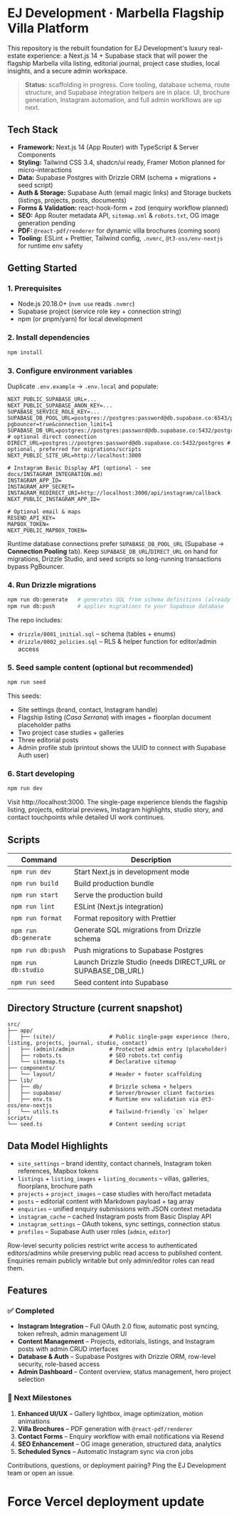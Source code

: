 # EJ Development · Marbella Flagship Villa Platform

This repository is the rebuilt foundation for EJ Development&apos;s luxury real-estate experience: a Next.js 14 + Supabase stack that will power the flagship Marbella villa listing, editorial journal, project case studies, local insights, and a secure admin workspace.

> **Status:** scaffolding in progress. Core tooling, database schema, route structure, and Supabase integration helpers are in place. UI, brochure generation, Instagram automation, and full admin workflows are up next.

## Tech Stack

- **Framework:** Next.js 14 (App Router) with TypeScript & Server Components
- **Styling:** Tailwind CSS 3.4, shadcn/ui ready, Framer Motion planned for micro-interactions
- **Data:** Supabase Postgres with Drizzle ORM (schema + migrations + seed script)
- **Auth & Storage:** Supabase Auth (email magic links) and Storage buckets (listings, projects, posts, documents)
- **Forms & Validation:** react-hook-form + zod (enquiry workflow planned)
- **SEO:** App Router metadata API, `sitemap.xml` & `robots.txt`, OG image generation pending
- **PDF:** `@react-pdf/renderer` for dynamic villa brochures (coming soon)
- **Tooling:** ESLint + Prettier, Tailwind config, `.nvmrc`, `@t3-oss/env-nextjs` for runtime env safety

## Getting Started

### 1. Prerequisites

- Node.js 20.18.0+ (`nvm use` reads `.nvmrc`)
- Supabase project (service role key + connection string)
- npm (or pnpm/yarn) for local development

### 2. Install dependencies

```bash
npm install
```

### 3. Configure environment variables

Duplicate `.env.example` → `.env.local` and populate:

```
NEXT_PUBLIC_SUPABASE_URL=...
NEXT_PUBLIC_SUPABASE_ANON_KEY=...
SUPABASE_SERVICE_ROLE_KEY=...
SUPABASE_DB_POOL_URL=postgres://postgres:password@db.supabase.co:6543/postgres?pgbouncer=true&connection_limit=1
SUPABASE_DB_URL=postgres://postgres:password@db.supabase.co:5432/postgres # optional direct connection
DIRECT_URL=postgres://postgres:password@db.supabase.co:5432/postgres # optional, preferred for migrations/scripts
NEXT_PUBLIC_SITE_URL=http://localhost:3000

# Instagram Basic Display API (optional - see docs/INSTAGRAM_INTEGRATION.md)
INSTAGRAM_APP_ID=
INSTAGRAM_APP_SECRET=
INSTAGRAM_REDIRECT_URI=http://localhost:3000/api/instagram/callback
NEXT_PUBLIC_INSTAGRAM_APP_ID=

# Optional email & maps
RESEND_API_KEY=
MAPBOX_TOKEN=
NEXT_PUBLIC_MAPBOX_TOKEN=
```

Runtime database connections prefer `SUPABASE_DB_POOL_URL` (Supabase → **Connection Pooling** tab). Keep `SUPABASE_DB_URL`/`DIRECT_URL` on hand for migrations, Drizzle Studio, and seed scripts so long-running transactions bypass PgBouncer.

### 4. Run Drizzle migrations

```bash
npm run db:generate   # generates SQL from schema definitions (already committed)
npm run db:push       # applies migrations to your Supabase database
```

The repo includes:

- `drizzle/0001_initial.sql` – schema (tables + enums)
- `drizzle/0002_policies.sql` – RLS & helper function for editor/admin access

### 5. Seed sample content (optional but recommended)

```bash
npm run seed
```

This seeds:

- Site settings (brand, contact, Instagram handle)
- Flagship listing (_Casa Serrana_) with images + floorplan document placeholder paths
- Two project case studies + galleries
- Three editorial posts
- Admin profile stub (printout shows the UUID to connect with Supabase Auth user)

### 6. Start developing

```bash
npm run dev
```

Visit http://localhost:3000. The single-page experience blends the flagship listing, projects, editorial previews, Instagram highlights, studio story, and contact touchpoints while detailed UI work continues.

## Scripts

| Command | Description |
| --- | --- |
| `npm run dev` | Start Next.js in development mode |
| `npm run build` | Build production bundle |
| `npm run start` | Serve the production build |
| `npm run lint` | ESLint (Next.js integration) |
| `npm run format` | Format repository with Prettier |
| `npm run db:generate` | Generate SQL migrations from Drizzle schema |
| `npm run db:push` | Push migrations to Supabase Postgres |
| `npm run db:studio` | Launch Drizzle Studio (needs DIRECT_URL or SUPABASE_DB_URL) |
| `npm run seed` | Seed content into Supabase |

## Directory Structure (current snapshot)

```
src/
├── app/
│   ├── (site)/                 # Public single-page experience (hero, listing, projects, journal, studio, contact)
│   ├── (admin)/admin           # Protected admin entry (placeholder)
│   ├── robots.ts               # SEO robots.txt config
│   └── sitemap.ts              # Declarative sitemap
├── components/
│   └── layout/                 # Header + footer scaffolding
├── lib/
│   ├── db/                     # Drizzle schema + helpers
│   ├── supabase/               # Server/browser client factories
│   ├── env.ts                  # Runtime env validation via @t3-oss/env-nextjs
│   └── utils.ts                # Tailwind-friendly `cn` helper
scripts/
└── seed.ts                     # Content seeding script
```

## Data Model Highlights

- `site_settings` – brand identity, contact channels, Instagram token references, Mapbox tokens
- `listings` + `listing_images` + `listing_documents` – villas, galleries, floorplans, brochure path
- `projects` + `project_images` – case studies with hero/fact metadata
- `posts` – editorial content with Markdown payload + tag array
- `enquiries` – unified enquiry submissions with JSON context metadata
- `instagram_cache` – cached Instagram posts from Basic Display API
- `instagram_settings` – OAuth tokens, sync settings, connection status
- `profiles` – Supabase Auth user roles (`admin`, `editor`)

Row-level security policies restrict write access to authenticated editors/admins while preserving public read access to published content. Enquiries remain publicly writable but only admin/editor roles can read them.

## Features

### ✅ Completed
- **Instagram Integration** – Full OAuth 2.0 flow, automatic post syncing, token refresh, admin management UI
- **Content Management** – Projects, editorials, listings, and Instagram posts with admin CRUD interfaces
- **Database & Auth** – Supabase Postgres with Drizzle ORM, row-level security, role-based access
- **Admin Dashboard** – Content overview, status management, hero project selection

### 🚧 Next Milestones

1. **Enhanced UI/UX** – Gallery lightbox, image optimization, motion animations
2. **Villa Brochures** – PDF generation with `@react-pdf/renderer`
3. **Contact Forms** – Enquiry workflow with email notifications via Resend
4. **SEO Enhancement** – OG image generation, structured data, analytics
5. **Scheduled Syncs** – Automatic Instagram sync via cron jobs

Contributions, questions, or deployment pairing? Ping the EJ Development team or open an issue.
# Force Vercel deployment update
